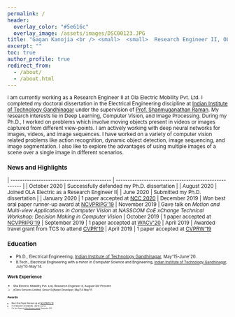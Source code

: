 ```yaml
---
permalink: /
header:
  overlay_color: "#5e616c"
  overlay_image: /assets/images/DSC00123.JPG
title: "Gagan Kanojia <br /> <small>  <small>  Research Engineer II, OLA Electric <small> <br /> Deep Learning | Computer Vision | Image Processing <small> <small> "
excerpt: ""
toc: true
author_profile: true
redirect_from: 
  - /about/
  - /about.html
---
```

<small> I am currently working as a Research Engineer II at Ola Electric Mobility Pvt. Ltd. I completed my doctoral dissertation in the Electrical Engineering discipline at [Indian Institute of Technology Gandhinagar](https://www.iitgn.ac.in/) under the supervision of [Prof. Shanmuganathan Raman](http://people.iitgn.ac.in/~shanmuga/index.html). My research interests lie in Deep Learning, Computer Vision, and Image Processing. During my Ph.D., I worked on problems which involve moving objects present in videos or images captured from different view-points. I am actively working with deep neural networks for images, videos, and image sequences. I have worked on a variety of computer vision related problems like action recognition, dynamic object detection, image sequencing, and image segmentation. I also like to explore the advantages of using multiple images of a scene over a single image in different scenarios.
  
<h3> News and Highlights</h3> 

| ------------------------------------------- | ----------------------------------------------------- |
| October 2020 | Successfully defended my Ph.D. dissertation |
| August 2020 | Joined OLA Electric as a Research Engineer II|
| June 2020 | Submitted my Ph.D. dissertation |
| January 2020 | 1 paper accepted at [NCC 2020](http://www.ncc2020.iitkgp.ac.in/)
| December 2019 | Won best oral paper runner-up award at [NCVPRIPG'19](http://ncvpripg.kletech.ac.in/)
| November 2019 | Gave talk on *Motion and Multi-view Applications in Computer Vision* at  *NASSCOM CoE xChange Technical Workshop: Decision Making in Computer Vision*
| October 2019 | 1 paper accepted at [NCVPRIPG'19](http://ncvpripg.kletech.ac.in/)
| September 2019 | 1 paper accepted at [WACV'20](http://wacv20.wacv.net/)
| April 2019 | Awarded travel grant from TCS to attend [CVPR'19](http://cvpr2019.thecvf.com/)
| April 2019 | 1 paper accepted at [CVPRW'19](http://www.vap.aau.dk/cvsports/?page_id=972)



<h3> Education</h3> 

- <small> Ph.D., Electrical Engineering, [Indian Institute of Technology Gandhinagar](https://www.iitgn.ac.in/), May'15-June'20.
- <small> B.Tech., Electrical Engineering with a minor in Computer Science and Engineering, [Indian Institute of Technology Gandhinagar](https://www.iitgn.ac.in/), July'10-May'14.

<h3> Work Experience</h3> 

- <small> Ola Electric Mobility Pvt. Ltd, *Research Engineer II*, August'20-Present
- <small> eClerx Services Limited, *Senior Software Developer*, May'14-May'15

<h3> Awards</h3> 

- <small> Best Oral Paper Runner-up at [NCVPRIPG'19](http://ncvpripg.kletech.ac.in/)
- <small> TCS Research Scholarship, July'16-July'20
- <small> The Spot Award at [eClerx Services Limited](https://eclerx.com/), September 2014

